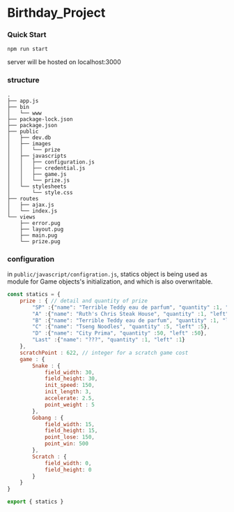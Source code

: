 # Birthday_Project


### Quick Start 
```
npm run start 
```
server will be hosted on localhost:3000

### structure 

```
.
├── app.js
├── bin
│   └── www
├── package-lock.json
├── package.json
├── public
│   ├── dev.db
│   ├── images
│   │   └── prize
│   ├── javascripts
│   │   ├── configuration.js
│   │   ├── credential.js
│   │   ├── game.js
│   │   └── prize.js
│   └── stylesheets
│       └── style.css
├── routes
│   ├── ajax.js
│   └── index.js
└── views
    ├── error.pug
    ├── layout.pug
    ├── main.pug
    └── prize.pug
```

### configuration

in `public/javascript/configration.js`, statics object is being used as module for Game objects's initialization, and which is also overwritable.
```javascript
const statics = {
    prize : { // detail and quantity of prize
        "SP" :{"name": "Terrible Teddy eau de parfum", "quantity" :1, "left" :1},
        "A" :{"name": "Ruth's Chris Steak House", "quantity" :1, "left" :1},
        "B" :{"name": "Terrible Teddy eau de parfum", "quantity" :1, "left" :1},
        "C" :{"name": "Tseng Noodles", "quantity" :5, "left" :5},
        "D" :{"name": "City Prima", "quantity" :50, "left" :50},
        "Last" :{"name": "???", "quantity" :1, "left" :1}
    },
    scratchPoint : 622, // integer for a scratch game cost
    game : { 
        Snake : { 
            field_width: 30,
            field_height: 30,
            init_speed: 150,
            init_length: 3,
            accelerate: 2.5,
            point_weight : 5
        },
        Gobang : {
            field_width: 15,
            field_height: 15,
            point_lose: 150,
            point_win: 500
        },
        Scratch : {
            field_width: 0,
            field_height: 0
        }
    }
}

export { statics }
```


